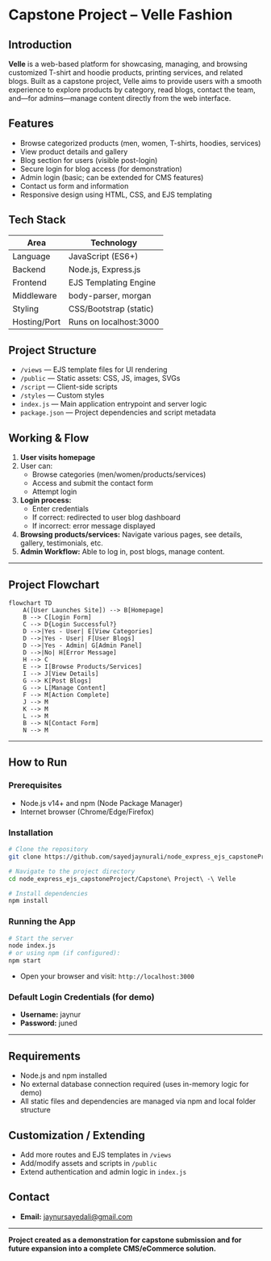 # Capstone Project – Velle Fashion

## Introduction
**Velle** is a web-based platform for showcasing, managing, and browsing customized T-shirt and hoodie products, printing services, and related blogs. Built as a capstone project, Velle aims to provide users with a smooth experience to explore products by category, read blogs, contact the team, and—for admins—manage content directly from the web interface.

## Features
- Browse categorized products (men, women, T-shirts, hoodies, services)
- View product details and gallery
- Blog section for users (visible post-login)
- Secure login for blog access (for demonstration)
- Admin login (basic; can be extended for CMS features)
- Contact us form and information
- Responsive design using HTML, CSS, and EJS templating

## Tech Stack
| Area           | Technology                |
| -------------- | ------------------------ |
| Language       | JavaScript (ES6+)        |
| Backend        | Node.js, Express.js      |
| Frontend       | EJS Templating Engine    |
| Middleware     | body-parser, morgan      |
| Styling        | CSS/Bootstrap (static)   |
| Hosting/Port   | Runs on localhost:3000   |

## Project Structure
- `/views` — EJS template files for UI rendering
- `/public` — Static assets: CSS, JS, images, SVGs
- `/script` — Client-side scripts
- `/styles` — Custom styles
- `index.js` — Main application entrypoint and server logic
- `package.json` — Project dependencies and script metadata

## Working & Flow

1. **User visits homepage**
2. User can:
   - Browse categories (men/women/products/services)
   - Access and submit the contact form
   - Attempt login
3. **Login process:**
   - Enter credentials
   - If correct: redirected to user blog dashboard
   - If incorrect: error message displayed
4. **Browsing products/services:** Navigate various pages, see details, gallery, testimonials, etc.
5. **Admin Workflow:** Able to log in, post blogs, manage content.

---

## Project Flowchart

```mermaid
flowchart TD
    A([User Launches Site]) --> B[Homepage]
    B --> C[Login Form]
    C --> D{Login Successful?}
    D -->|Yes - User| E[View Categories]
    D -->|Yes - User| F[User Blogs]
    D -->|Yes - Admin| G[Admin Panel]
    D -->|No| H[Error Message]
    H --> C
    E --> I[Browse Products/Services]
    I --> J[View Details]
    G --> K[Post Blogs]
    G --> L[Manage Content]
    F --> M[Action Complete]
    J --> M
    K --> M
    L --> M
    B --> N[Contact Form]
    N --> M
```

---

## How to Run

### Prerequisites
- Node.js v14+ and npm (Node Package Manager)
- Internet browser (Chrome/Edge/Firefox)

### Installation

```bash
# Clone the repository
git clone https://github.com/sayedjaynurali/node_express_ejs_capstoneProject.git

# Navigate to the project directory
cd node_express_ejs_capstoneProject/Capstone\ Project\ -\ Velle

# Install dependencies
npm install
```

### Running the App

```bash
# Start the server
node index.js
# or using npm (if configured):
npm start
```
- Open your browser and visit: `http://localhost:3000`

### Default Login Credentials (for demo)
- **Username:** jaynur  
- **Password:** juned  

---

## Requirements
- Node.js and npm installed
- No external database connection required (uses in-memory logic for demo)
- All static files and dependencies are managed via npm and local folder structure

## Customization / Extending
- Add more routes and EJS templates in `/views`
- Add/modify assets and scripts in `/public`
- Extend authentication and admin logic in `index.js`

## Contact
- **Email:** jaynursayedali@gmail.com

---

**Project created as a demonstration for capstone submission and for future expansion into a complete CMS/eCommerce solution.**
